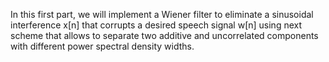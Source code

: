 In this first part, we will implement a Wiener filter to eliminate a sinusoidal interference x[n] that corrupts a desired speech signal w[n] using next scheme that allows to separate two additive and uncorrelated components with different power spectral density widths.
